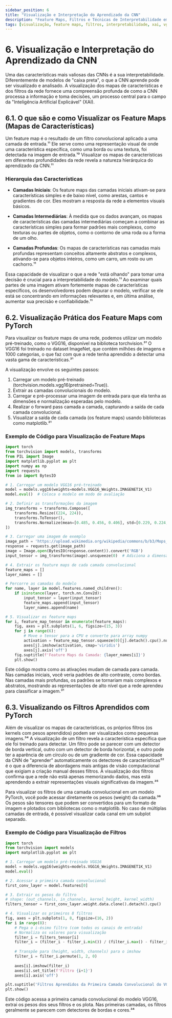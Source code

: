 ```yaml
---
sidebar_position: 6
title: "Visualização e Interpretação do Aprendizado da CNN"
description: "Feature Maps, Filtros e Técnicas de Interpretabilidade em CNNs"
tags: [visualização, feature maps, filtros, interpretabilidade, xai, vgg16]
---
```


# 6. Visualização e Interpretação do Aprendizado da CNN

Uma das características mais valiosas das CNNs é a sua interpretabilidade. Diferentemente de modelos de "caixa preta", o que a CNN aprende pode ser visualizado e analisado. A visualização dos mapas de características e dos filtros da rede fornece uma compreensão profunda de como a CNN processa a informação e toma decisões, um processo central para o campo da "Inteligência Artificial Explicável" (XAI).

## 6.1. O que são e como Visualizar os Feature Maps (Mapas de Características)

Um feature map é o resultado de um filtro convolucional aplicado a uma camada de entrada.¹¹ Ele serve como uma representação visual de onde uma característica específica, como uma borda ou uma textura, foi detectada na imagem de entrada.¹⁰ Visualizar os mapas de características em diferentes profundidades da rede revela a natureza hierárquica do aprendizado da CNN.¹¹

### Hierarquia das Características

- **Camadas Iniciais**: Os feature maps das camadas iniciais ativam-se para características simples e de baixo nível, como arestas, cantos e gradientes de cor. Eles mostram a resposta da rede a elementos visuais básicos.

- **Camadas Intermediárias**: À medida que os dados avançam, os mapas de características das camadas intermediárias começam a combinar as características simples para formar padrões mais complexos, como texturas ou partes de objetos, como o contorno de uma roda ou a forma de um olho.

- **Camadas Profundas**: Os mapas de características nas camadas mais profundas representam conceitos altamente abstratos e complexos, ativando-se para objetos inteiros, como um carro, um rosto ou um cachorro.¹¹

Essa capacidade de visualizar o que a rede "está olhando" para tomar uma decisão é crucial para a interpretabilidade do modelo.¹¹ Ao examinar quais partes de uma imagem ativam fortemente mapas de características específicos, os desenvolvedores podem depurar o modelo, verificar se ele está se concentrando em informações relevantes e, em última análise, aumentar sua precisão e confiabilidade.¹¹

## 6.2. Visualização Prática dos Feature Maps com PyTorch

Para visualizar os feature maps de uma rede, podemos utilizar um modelo pré-treinado, como o VGG16, disponível na biblioteca torchvision.³¹ O VGG16 foi treinado no dataset ImageNet, que contém milhões de imagens e 1000 categorias, o que faz com que a rede tenha aprendido a detectar uma vasta gama de características.³¹

A visualização envolve os seguintes passos:

1. Carregar um modelo pré-treinado (torchvision.models.vgg16(pretrained=True)).
2. Extrair as camadas convolucionais do modelo.
3. Carregar e pré-processar uma imagem de entrada para que ela tenha as dimensões e normalização esperadas pelo modelo.
4. Realizar o forward pass camada a camada, capturando a saída de cada camada convolucional.
5. Visualizar a saída de cada camada (os feature maps) usando bibliotecas como matplotlib.³¹

### Exemplo de Código para Visualização de Feature Maps

```python
import torch
from torchvision import models, transforms
from PIL import Image
import matplotlib.pyplot as plt
import numpy as np
import requests
from io import BytesIO

# 1. Carregar um modelo VGG16 pré-treinado
model = models.vgg16(weights=models.VGG16_Weights.IMAGENET1K_V1)
model.eval()  # Coloca o modelo em modo de avaliação

# 2. Definir as transformações da imagem
img_transforms = transforms.Compose([
    transforms.Resize((224, 224)),
    transforms.ToTensor(),
    transforms.Normalize(mean=[0.485, 0.456, 0.406], std=[0.229, 0.224, 0.225])
])

# 3. Carregar uma imagem de exemplo
image_path = 'https://upload.wikimedia.org/wikipedia/commons/b/b3/Mops_oct09_cropped.jpg'
response = requests.get(image_path)
image = Image.open(BytesIO(response.content)).convert('RGB')
input_tensor = img_transforms(image).unsqueeze(0)  # Adiciona a dimensão do batch

# 4. Extrair os feature maps de cada camada convolucional
feature_maps = []
layer_names = []

# Percorre as camadas do modelo
for name, layer in model.features.named_children():
    if isinstance(layer, torch.nn.Conv2d):
        input_tensor = layer(input_tensor)
        feature_maps.append(input_tensor)
        layer_names.append(name)

# 5. Visualizar os feature maps
for i, feature_map_tensor in enumerate(feature_maps):
    fig, axes = plt.subplots(1, 6, figsize=(15, 3))
    for j in range(6):
        # Move o tensor para a CPU e converte para array numpy
        activation = feature_map_tensor.squeeze(0)[j].detach().cpu().numpy()
        axes[j].imshow(activation, cmap='viridis')
        axes[j].axis('off')
    fig.suptitle(f'Feature Maps da Camada: {layer_names[i]}')
    plt.show()
```

Este código mostra como as ativações mudam de camada para camada. Nas camadas iniciais, você veria padrões de alto contraste, como bordas. Nas camadas mais profundas, os padrões se tornariam mais complexos e abstratos, mostrando as representações de alto nível que a rede aprendeu para classificar a imagem.³¹

## 6.3. Visualizando os Filtros Aprendidos com PyTorch

Além de visualizar os mapas de características, os próprios filtros (os kernels com pesos aprendidos) podem ser visualizados como pequenas imagens.³⁴ A visualização de um filtro revela a característica específica que ele foi treinado para detectar. Um filtro pode se parecer com um detector de borda vertical, outro com um detector de borda horizontal, e outro pode ter a aparência de um círculo ou de um gradiente de cor. Essa capacidade da CNN de "aprender" automaticamente os detectores de características²² é o que a diferencia de abordagens mais antigas de visão computacional que exigiam a criação manual desses filtros. A visualização dos filtros confirma que a rede não está apenas memorizando dados, mas está aprendendo a extrair representações visuais significativas da imagem.³⁵

Para visualizar os filtros de uma camada convolucional em um modelo PyTorch, você pode acessar diretamente os pesos (weight) da camada.³⁶ Os pesos são tensores que podem ser convertidos para um formato de imagem e plotados com bibliotecas como o matplotlib. No caso de múltiplas camadas de entrada, é possível visualizar cada canal em um subplot separado.

### Exemplo de Código para Visualização de Filtros

```python
import torch
from torchvision import models
import matplotlib.pyplot as plt

# 1. Carregar um modelo pré-treinado VGG16
model = models.vgg16(weights=models.VGG16_Weights.IMAGENET1K_V1)
model.eval()

# 2. Acessar a primeira camada convolucional
first_conv_layer = model.features[0]

# 3. Extrair os pesos do filtro
# shape: (out_channels, in_channels, kernel_height, kernel_width)
filters_tensor = first_conv_layer.weight.data.clone().detach().cpu()

# 4. Visualizar os primeiros 8 filtros
fig, axes = plt.subplots(1, 8, figsize=(16, 2))
for i in range(8):
    # Pega o i-ésimo filtro (com todos os canais de entrada)
    # Normaliza os valores para visualização
    filter_i = filters_tensor[i]
    filter_i = (filter_i - filter_i.min()) / (filter_i.max() - filter_i.min())
    
    # Transpõe para (height, width, channels) para o imshow
    filter_i = filter_i.permute(1, 2, 0)
    
    axes[i].imshow(filter_i)
    axes[i].set_title(f'Filtro {i+1}')
    axes[i].axis('off')

plt.suptitle('Filtros Aprendidos da Primeira Camada Convolucional do VGG16')
plt.show()
```

Este código acessa a primeira camada convolucional do modelo VGG16, extrai os pesos dos seus filtros e os plota. Nas primeiras camadas, os filtros geralmente se parecem com detectores de bordas e cores.³⁴
